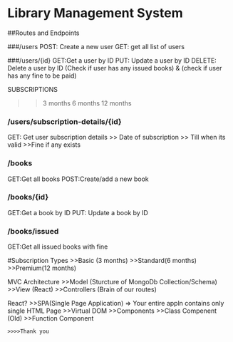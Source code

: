 # Library Management System

##Routes and Endpoints 

###/users
POST: Create a new user
GET: get all list of users

###/users/{id}
GET:Get a user by ID
PUT: Update a user by ID
DELETE: Delete a user by ID (Check if user has any issued books) & (check if user has any fine to be paid)

SUBSCRIPTIONS
>>3 months
>>6 months
>>12 months

### /users/subscription-details/{id}
GET: Get user subscription details
    >> Date of subscription
    >> Till when its valid
    >>Fine if any exists

### /books
GET:Get all books
POST:Create/add a new book

### /books/{id}
GET:Get a book by ID
PUT: Update a book by ID

### /books/issued
GET:Get all issued books with fine

#Subscription Types
    >>Basic (3 months)
    >>Standard(6 months)
    >>Premium(12 months)

MVC Architecture
    >>Model (Sturcture of MongoDb Collection/Schema)
    >>View (React)
    >>Controllers (Brain of our routes)

React?
    >>SPA(Single Page Application) => Your entire appln contains only single HTML Page
    >>Virtual DOM
    >>Components
        >>Class Compenent (Old)
        >>Function Component 

    >>>>Thank you